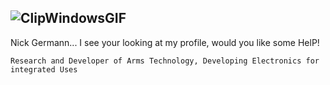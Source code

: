 ## ![ClipWindowsGIF](https://github.com/user-attachments/assets/2da60210-1ba5-4aee-a3ac-c958109f4eea)
Nick Germann... I see your looking at my profile, would you like some HelP!


`Research and Developer of Arms Technology, Developing Electronics for integrated Uses`

<!--
**germannnick/germannnick** is a ✨ _special_ ✨ repository because its `README.md` (this file) appears on your GitHub profile.

Here are some ideas to get you started:

- 🔭 I’m currently working on ...
- 🌱 I’m currently learning ...
- 👯 I’m looking to collaborate on ...
- 🤔 I’m looking for help with ...
- 💬 Ask me about ...
- 📫 How to reach me: ...
- 😄 Pronouns: ...
- ⚡ Fun fact: ...
-->

